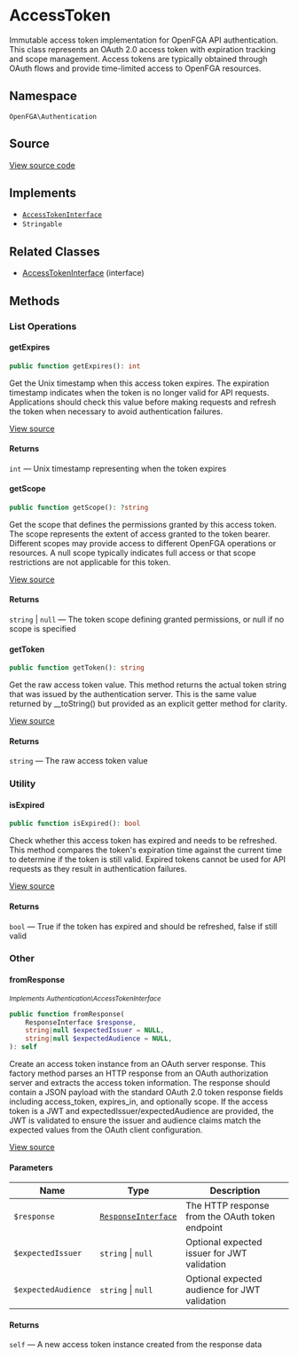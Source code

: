 # AccessToken

Immutable access token implementation for OpenFGA API authentication. This class represents an OAuth 2.0 access token with expiration tracking and scope management. Access tokens are typically obtained through OAuth flows and provide time-limited access to OpenFGA resources.

## Namespace
`OpenFGA\Authentication`

## Source
[View source code](https://github.com/evansims/openfga-php/blob/main/src/Authentication/AccessToken.php)

## Implements
* [`AccessTokenInterface`](AccessTokenInterface.md)
* `Stringable`

## Related Classes
* [AccessTokenInterface](Authentication/AccessTokenInterface.md) (interface)



## Methods

                                                                                                
### List Operations
#### getExpires


```php
public function getExpires(): int
```

Get the Unix timestamp when this access token expires. The expiration timestamp indicates when the token is no longer valid for API requests. Applications should check this value before making requests and refresh the token when necessary to avoid authentication failures.

[View source](https://github.com/evansims/openfga-php/blob/main/src/Authentication/AccessToken.php#L115)


#### Returns
`int` — Unix timestamp representing when the token expires
#### getScope


```php
public function getScope(): ?string
```

Get the scope that defines the permissions granted by this access token. The scope represents the extent of access granted to the token bearer. Different scopes may provide access to different OpenFGA operations or resources. A null scope typically indicates full access or that scope restrictions are not applicable for this token.

[View source](https://github.com/evansims/openfga-php/blob/main/src/Authentication/AccessToken.php#L124)


#### Returns
`string` &#124; `null` — The token scope defining granted permissions, or null if no scope is specified
#### getToken


```php
public function getToken(): string
```

Get the raw access token value. This method returns the actual token string that was issued by the authentication server. This is the same value returned by __toString() but provided as an explicit getter method for clarity.

[View source](https://github.com/evansims/openfga-php/blob/main/src/Authentication/AccessToken.php#L133)


#### Returns
`string` — The raw access token value
### Utility
#### isExpired


```php
public function isExpired(): bool
```

Check whether this access token has expired and needs to be refreshed. This method compares the token&#039;s expiration time against the current time to determine if the token is still valid. Expired tokens cannot be used for API requests as they result in authentication failures.

[View source](https://github.com/evansims/openfga-php/blob/main/src/Authentication/AccessToken.php#L142)


#### Returns
`bool` — True if the token has expired and should be refreshed, false if still valid
### Other
#### fromResponse

*<small>Implements Authentication\AccessTokenInterface</small>*  

```php
public function fromResponse(
    ResponseInterface $response,
    string|null $expectedIssuer = NULL,
    string|null $expectedAudience = NULL,
): self
```

Create an access token instance from an OAuth server response. This factory method parses an HTTP response from an OAuth authorization server and extracts the access token information. The response should contain a JSON payload with the standard OAuth 2.0 token response fields including access_token, expires_in, and optionally scope. If the access token is a JWT and expectedIssuer/expectedAudience are provided, the JWT is validated to ensure the issuer and audience claims match the expected values from the OAuth client configuration.

[View source](https://github.com/evansims/openfga-php/blob/main/src/Authentication/AccessTokenInterface.php#L68)

#### Parameters
| Name | Type | Description |
|------|------|-------------|
| `$response` | [`ResponseInterface`](Responses/ResponseInterface.md) | The HTTP response from the OAuth token endpoint |
| `$expectedIssuer` | `string` &#124; `null` | Optional expected issuer for JWT validation |
| `$expectedAudience` | `string` &#124; `null` | Optional expected audience for JWT validation |

#### Returns
`self` — A new access token instance created from the response data
